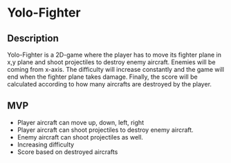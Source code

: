 # Yolo-Fighter

## Description

Yolo-Fighter is a 2D-game where the player has to move its fighter plane in x,y plane and shoot projectiles to destroy enemy aircraft. Enemies will be coming from x-axis. The difficulty will increase constantly and the game will end when the fighter plane takes damage. Finally, the score will be calculated according to how many aircrafts are destroyed by the player.

## MVP

- Player aircraft can move up, down, left, right 
- Player aircraft can shoot projectiles to destroy enemy aircraft.
- Enemy aircraft can shoot projectiles as well.
- Increasing difficulty
- Score based on destroyed aircrafts

